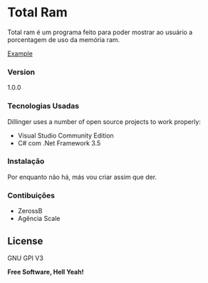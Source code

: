 # Total Ram

Total ram é um programa feito para poder mostrar ao usuário a porcentagem de uso da memória ram.

[Example]

### Version
1.0.0

### Tecnologias Usadas

Dillinger uses a number of open source projects to work properly:

 - Visual Studio Community Edition
 - C# com .Net Framework 3.5

### Instalação

Por enquanto não há, más vou criar assim que der.

### Contibuições

 - ZerossB
 - Agência Scale

License
----

GNU GPl V3

**Free Software, Hell Yeah!**

[Example]:https://github.com/zerossB/TotalRam/blob/master/Images/TotalRAM-screen.png?raw=true
